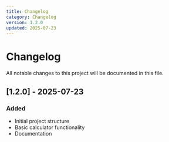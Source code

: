 ```yaml
---
title: Changelog
category: Changelog
version: 1.2.0
updated: 2025-07-23
---
```


# Changelog

All notable changes to this project will be documented in this file.

## [1.2.0] - 2025-07-23

### Added
- Initial project structure
- Basic calculator functionality
- Documentation
